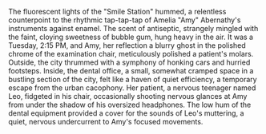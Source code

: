 The fluorescent lights of the "Smile Station" hummed, a relentless counterpoint to the rhythmic tap-tap-tap of Amelia  "Amy"  Abernathy's instruments against enamel.  The scent of antiseptic, strangely mingled with the faint, cloying sweetness of bubble gum, hung heavy in the air.  It was a Tuesday, 2:15 PM, and Amy, her reflection a blurry ghost in the polished chrome of the examination chair, meticulously polished a patient's molars.  Outside, the city thrummed with a symphony of honking cars and hurried footsteps.  Inside, the dental office, a small, somewhat cramped space in a bustling section of the city, felt like a haven of quiet efficiency, a temporary escape from the urban cacophony.  Her patient, a nervous teenager named Leo, fidgeted in his chair, occasionally shooting nervous glances at Amy from under the shadow of his oversized headphones.  The low hum of the dental equipment provided a cover for the sounds of  Leo's  muttering, a quiet, nervous undercurrent to Amy's focused movements.
